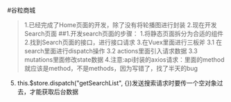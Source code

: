 #谷粒商城
>1.已经完成了Home页面的开发，除了没有将轮播图进行封装
>2.现在开发Search页面
##1.开发search页面的步骤：
1.将静态页面拆分为合适的组件
2.找到Search页面的接口，进行接口请求
3.在Vuex里面进行三板斧
  3.1 在search里面进行dispatch操作
  3.2 actions里面引入请求数据
  3.3 mutations里面修改state数据
4.注意:api封装的axios请求：里面的method就应该是method，不是methods，因为写错了，找了半天的bug
5. this.$store.dispatch("getSearchList", {})发送搜索请求时要传一个空对象过去，才能获取后台数据
   
 